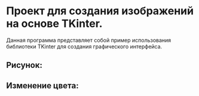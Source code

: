 
# Проект для создания изображений на основе TKinter.

Данная программа представляет собой пример использования библиотеки TKinter для создания графического интерфейса.

## Рисунок:


## Изменение цвета:

